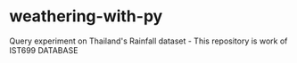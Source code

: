 # weathering-with-py
Query experiment on Thailand's Rainfall dataset - This repository is work of IST699 DATABASE
